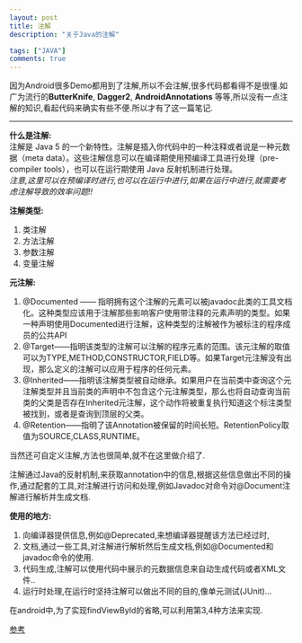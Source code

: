 ```yaml
---
layout: post
title: 注解
description: "关于Java的注解"

tags: ["JAVA"]
comments: true
---
```


因为Android很多Demo都用到了注解,所以不会注解,很多代码都看得不是很懂.如广为流行的**ButterKnife**, **Dagger2**, **AndroidAnnotations** 等等,所以没有一点注解的知识,看起代码来确实有些不便.所以才有了这一篇笔记.

***

**什么是注解:**  
注解是 Java 5 的一个新特性。注解是插入你代码中的一种注释或者说是一种元数据（meta data）。这些注解信息可以在编译期使用预编译工具进行处理（pre-compiler tools），也可以在运行期使用 Java 反射机制进行处理。  
*注意,这里可以在预编译时进行,也可以在运行中进行,如果在运行中进行,就需要考虑注解导致的效率问题!!*

**注解类型:**  
1. 类注解
2. 方法注解
3. 参数注解
4. 变量注解

**元注解:**  
1. @Documented —— 指明拥有这个注解的元素可以被javadoc此类的工具文档化。这种类型应该用于注解那些影响客户使用带注释的元素声明的类型。如果一种声明使用Documented进行注解，这种类型的注解被作为被标注的程序成员的公共API
2. @Target——指明该类型的注解可以注解的程序元素的范围。该元注解的取值可以为TYPE,METHOD,CONSTRUCTOR,FIELD等。如果Target元注解没有出现，那么定义的注解可以应用于程序的任何元素。
3. @Inherited——指明该注解类型被自动继承。如果用户在当前类中查询这个元注解类型并且当前类的声明中不包含这个元注解类型，那么也将自动查询当前类的父类是否存在Inherited元注解，这个动作将被重复执行知道这个标注类型被找到，或者是查询到顶层的父类。
4. @Retention——指明了该Annotation被保留的时间长短。RetentionPolicy取值为SOURCE,CLASS,RUNTIME。

当然还可自定义注解,方法也很简单,就不在这里做介绍了.

注解通过Java的反射机制,来获取annotation中的信息,根据这些信息做出不同的操作,通过配套的工具,对注解进行访问和处理,例如Javadoc对命令对@Document注解进行解析并生成文档.

**使用的地方:**  
1. 向编译器提供信息,例如@Deprecated,来想编译器提醒该方法已经过时,
2. 文档,通过一些工具,对注解进行解析然后生成文档,例如@Documented和javadoc命令的使用.
3. 代码生成,注解可以使用代码中展示的元数据信息来自动生成代码或者XML文件..
4. 运行时处理,在运行时坚持注解可以做出不同的目的,像单元测试(JUnit)...

在android中,为了实现findViewById的省略,可以利用第3,4种方法来实现.

[参考](http://ifeve.com/java-annotations-tutorial/)
